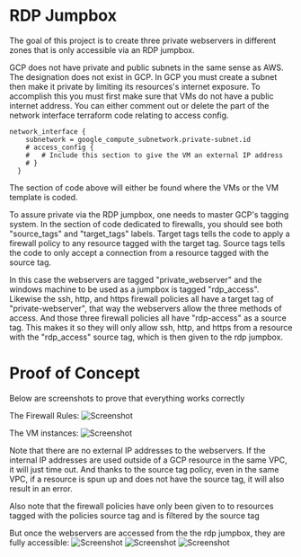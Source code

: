 # RDP Jumpbox

The goal of this project is to create three private webservers in different zones that is only accessible via an RDP jumpbox.

GCP does not have private and public subnets in the same sense as AWS. The designation does not exist in GCP. In GCP you must create a subnet then make it private by limiting its resources's internet exposure. To accomplish this you must first make sure that VMs do not have a public internet address. You can either comment out or delete the part of the network interface terraform code relating to access config.

```
network_interface {
    subnetwork = google_compute_subnetwork.private-subnet.id
    # access_config {
    #   # Include this section to give the VM an external IP address
    # }
  }

```

The section of code above will either be found where the VMs or the VM template is coded.

To assure private via the RDP jumpbox, one needs to master GCP's tagging system. In the section of code dedicated to firewalls, you should see both "source_tags" and "target_tags" labels. Target tags tells the code to apply a firewall policy to any resource tagged with the target tag. Source tags tells the code to only accept a connection from a resource tagged with the source tag.

In this case the webservers are tagged "private_webserver" and the windows machine to be used as a jumpbox is tagged "rdp_access". Likewise the ssh, http, and https firewall policies all have a target tag of "private-webserver", that way the webservers allow the three methods of access. And those three firewall policies all have "rdp-access" as a source tag. This makes it so they will only allow ssh, http, and https from a resource with the "rdp_access" source tag, which is then given to the rdp jumpbox.


# Proof of Concept

Below are screenshots to prove that everything works correctly

The Firewall Rules:
![Screenshot](/images/screenshot1)

The VM instances:
![Screenshot](/images/screenshot2)

Note that there are no external IP addresses to the webservers. If the internal IP addresses are used outside of a GCP resource in the same VPC, it will just time out. And thanks to the source tag policy, even in the same VPC, if a resource is spun up and does not have the source tag, it will also result in an error.

Also note that the firewall policies have only been given to to resources tagged with the policies source tag and is filtered by the source tag

But once the webservers are accessed from the the rdp jumpbox, they are fully accessible:
![Screenshot](/images/screenshot3)
![Screenshot](/images/screenshot4)
![Screenshot](/images/screenshot5)
